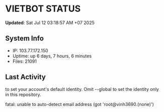 # VIETBOT STATUS
**Updated**: Sat Jul 12 03:18:57 AM +07 2025

## System Info
- IP: 103.77.172.150
- Uptime: up 6 days, 7 hours, 6 minutes
- Files: 21091

## Last Activity

to set your account's default identity.
Omit --global to set the identity only in this repository.

fatal: unable to auto-detect email address (got 'root@vinh3690.(none)')
